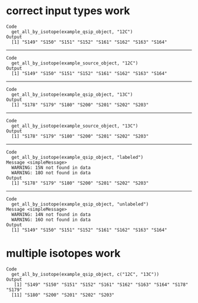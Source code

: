 # correct input types work

    Code
      get_all_by_isotope(example_qsip_object, "12C")
    Output
      [1] "S149" "S150" "S151" "S152" "S161" "S162" "S163" "S164"

---

    Code
      get_all_by_isotope(example_source_object, "12C")
    Output
      [1] "S149" "S150" "S151" "S152" "S161" "S162" "S163" "S164"

---

    Code
      get_all_by_isotope(example_qsip_object, "13C")
    Output
      [1] "S178" "S179" "S180" "S200" "S201" "S202" "S203"

---

    Code
      get_all_by_isotope(example_source_object, "13C")
    Output
      [1] "S178" "S179" "S180" "S200" "S201" "S202" "S203"

---

    Code
      get_all_by_isotope(example_qsip_object, "labeled")
    Message <simpleMessage>
      WARNING: 15N not found in data
      WARNING: 18O not found in data
    Output
      [1] "S178" "S179" "S180" "S200" "S201" "S202" "S203"

---

    Code
      get_all_by_isotope(example_qsip_object, "unlabeled")
    Message <simpleMessage>
      WARNING: 14N not found in data
      WARNING: 16O not found in data
    Output
      [1] "S149" "S150" "S151" "S152" "S161" "S162" "S163" "S164"

# multiple isotopes work

    Code
      get_all_by_isotope(example_qsip_object, c("12C", "13C"))
    Output
       [1] "S149" "S150" "S151" "S152" "S161" "S162" "S163" "S164" "S178" "S179"
      [11] "S180" "S200" "S201" "S202" "S203"

